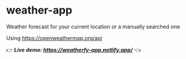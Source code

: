 # weather-app

Weather forecast for your current location or a manually searched one

Using https://openweathermap.org/api

👉 ***Live demo: https://weatherfy-app.netlify.app/*** 👈
